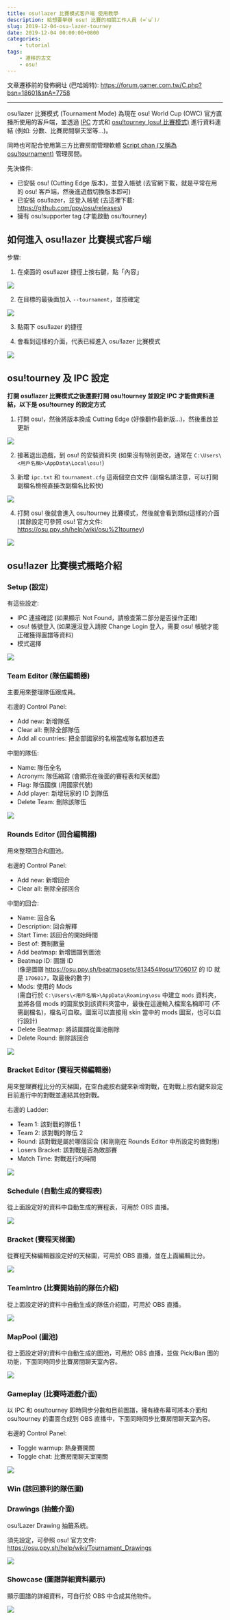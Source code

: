 ```yaml
---
title: osu!lazer 比賽模式客戶端 使用教學
description: 給想要舉辦 osu! 比賽的相關工作人員 (=ﾟωﾟ)ﾉ
slug: 2019-12-04-osu-lazer-tourney
date: 2019-12-04 00:00:00+0800
categories:
    - tutorial
tags:
    - 遷移的古文
    - osu!
---
```


文章遷移前的發佈網址 (巴哈姆特): https://forum.gamer.com.tw/C.php?bsn=18601&snA=7758

---

osu!lazer 比賽模式 (Tournament Mode) 為現在 osu! World Cup (OWC) 官方直播所使用的客戶端，並透過 [IPC](https://zh.wikipedia.org/wiki/行程間通訊) 方式和 [osu!tourney (osu! 比賽模式)](https://osu.ppy.sh/help/wiki/osu!tourney) 進行資料連結 (例如: 分數、比賽房間聊天室等...)。

同時也可配合使用第三方比賽房間管理軟體 [Script chan (又稱為 osu!tournament)](https://git.cartooncraft.fr/shARPII/script-chan/wikis/About-us/Home)  管理房間。

先決條件:
- 已安裝 osu! (Cutting Edge 版本)，並登入帳號 (去官網下載，就是平常在用的 osu! 客戶端，然後進遊戲切換版本即可)
- 已安裝 osu!lazer，並登入帳號 (去這裡下載: https://github.com/ppy/osu/releases)
- 擁有 osu!supporter tag (才能啟動 osu!tourney)

## 如何進入 osu!lazer 比賽模式客戶端

步驟:
1. 在桌面的 osu!lazer 捷徑上按右鍵，點「內容」

![](enter-client-1.png)

2. 在目標的最後面加入 `--tournament`，並按確定

![](enter-client-2.png)

3. 點兩下 osu!lazer 的捷徑

4. 會看到這樣的介面，代表已經進入 osu!lazer 比賽模式

![](enter-client-3.jfif)

## osu!tourney 及 IPC 設定

**打開 osu!lazer 比賽模式之後還要打開 osu!tourney 並設定 IPC 才能做資料連結，以下是 osu!tourney 的設定方式**

1. 打開 osu!，然後將版本換成 Cutting Edge (好像翻作最新版...)，然後重啟並更新

![](tourney-ipc-1.jfif)

2. 接著退出遊戲，到 osu! 的安裝資料夾 (如果沒有特別更改，通常在 `C:\Users\<用戶名稱>\AppData\Local\osu!`)

3. 新增 `ipc.txt` 和 `tournament.cfg` 這兩個空白文件 (副檔名請注意，可以打開副檔名檢視直接改副檔名比較快)

![](tourney-ipc-2.jfif)

4. 打開 osu! 後就會進入 osu!tourney 比賽模式，然後就會看到類似這樣的介面 (其餘設定可參照 osu! 官方文件: https://osu.ppy.sh/help/wiki/osu%21tourney)

![](tourney-ipc-3.jfif)

## osu!lazer 比賽模式概略介紹

### Setup (設定)

有這些設定:
- IPC 連接確認 (如果顯示 Not Found，請檢查第二部分是否操作正確)
- osu! 帳號登入 (如果還沒登入請按 Change Login 登入，需要 osu! 帳號才能正確獲得圖譜等資料)
- 模式選擇

![](tourney-mode-1.jfif)

### Team Editor (隊伍編輯器)

主要用來整理隊伍跟成員。

右邊的 Control Panel:
- Add new: 新增隊伍
- Clear all: 刪除全部隊伍
- Add all countries: 把全部國家的名稱當成隊名都加進去

中間的隊伍:
- Name: 隊伍全名
- Acronym: 隊伍縮寫 (會顯示在後面的賽程表和天梯圖)
- Flag: 隊伍國旗 (用國家代號)
- Add player: 新增玩家的 ID 到隊伍
- Delete Team: 刪除該隊伍

![](tourney-mode-2.jfif)

### Rounds Editor (回合編輯器)

用來整理回合和圖池。

右邊的 Control Panel:
- Add new: 新增回合
- Clear all: 刪除全部回合

中間的回合:
- Name: 回合名
- Description: 回合解釋
- Start Time: 該回合的開始時間
- Best of: 賽制數量
- Add beatmap: 新增圖譜到圖池
- Beatmap ID: 圖譜 ID  
(像是圖譜 https://osu.ppy.sh/beatmapsets/813454#osu/1706017 的 ID 就是 `1706017`，取最後的數字)
- Mods: 使用的 Mods  
(需自行於 `C:\Users\<用戶名稱>\AppData\Roaming\osu` 中建立 `mods` 資料夾，並將各個 mods 的圖案放到該資料夾當中，最後在這邊輸入檔案名稱即可 (不需副檔名)，檔名可自取。圖案可以直接用 skin 當中的 mods 圖案，也可以自行設計)
- Delete Beatmap: 將該圖譜從圖池刪除
- Delete Round: 刪除該回合

![](tourney-mode-3.jfif)

### Bracket Editor (賽程天梯編輯器)

用來整理賽程比分的天梯圖，在空白處按右鍵來新增對戰，在對戰上按右鍵來設定目前進行中的對戰並連結其他對戰。

右邊的 Ladder:
- Team 1: 該對戰的隊伍 1
- Team 2: 該對戰的隊伍 2
- Round: 該對戰是屬於哪個回合 (和剛剛在 Rounds Editor 中所設定的做對應)
- Losers Bracket: 該對戰是否為敗部賽
- Match Time: 對戰進行的時間

![](tourney-mode-4.jfif)

### Schedule (自動生成的賽程表)

從上面設定好的資料中自動生成的賽程表，可用於 OBS 直播。

![](tourney-mode-5.jfif)

### Bracket (賽程天梯圖)

從賽程天梯編輯器設定好的天梯圖，可用於 OBS 直播，並在上面編輯比分。

![](tourney-mode-6.jfif)

### TeamIntro (比賽開始前的隊伍介紹)

從上面設定好的資料中自動生成的隊伍介紹圖，可用於 OBS 直播。

![](tourney-mode-7.jfif)

### MapPool (圖池)

從上面設定好的資料中自動生成的圖池，可用於 OBS 直播，並做 Pick/Ban 圖的功能，下面同時同步比賽房間聊天室內容。

![](tourney-mode-8.jfif)

### Gameplay (比賽時遊戲介面)

以 IPC 和 osu!tourney 即時同步分數和目前圖譜，擁有綠布幕可將本介面和 osu!tourney 的畫面合成到 OBS 直播中，下面同時同步比賽房間聊天室內容。

右邊的 Control Panel:
- Toggle warmup: 熱身賽開關
- Toggle chat: 比賽房間聊天室開關

![](tourney-mode-9.jfif)

### Win (該回勝利的隊伍圖)

### Drawings (抽籤介面)

osu!Lazer Drawing 抽籤系統。

須先設定，可參照 osu! 官方文件: https://osu.ppy.sh/help/wiki/Tournament_Drawings

![](tourney-mode-10.jfif)

### Showcase (圖譜詳細資料顯示)

顯示圖譜的詳細資料，可自行於 OBS 中合成其他物件。

![](tourney-mode-11.jfif)
